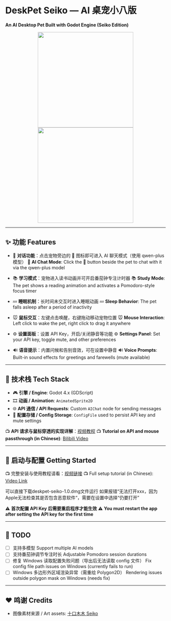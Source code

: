 # DeskPet Seiko — AI 桌宠小八版

**An AI Desktop Pet Built with Godot Engine (Seiko Edition)**

<div align="center">
  <img src="https://github.com/user-attachments/assets/68136ceb-f19a-4691-8d84-20a885957150" height="300"/>
  <img src="https://github.com/user-attachments/assets/3fc7412d-94f0-4ef0-ba06-713dc23927fe" height="300"/>
</div>

---

## ✨ 功能 Features

* 💬 **对话功能**：点击宠物旁边的 💬 图标即可进入 AI 聊天模式（使用 qwen-plus 模型）
  💬 **AI Chat Mode**: Click the 💬 button beside the pet to chat with it via the qwen-plus model

* 📚 **学习模式**：宠物进入读书动画并可开启番茄钟专注计时器
  📚 **Study Mode**: The pet shows a reading animation and activates a Pomodoro-style focus timer

* 💤 **睡眠机制**：长时间未交互时进入睡眠动画
  💤 **Sleep Behavior**: The pet falls asleep after a period of inactivity

* 🐭 **鼠标交互**：左键点击唤醒，右键拖动移动宠物位置
  🐭 **Mouse Interaction**: Left click to wake the pet, right click to drag it anywhere

* ⚙️ **设置面板**：设置 API Key，开启/关闭静音等功能
  ⚙️ **Settings Panel**: Set your API key, toggle mute, and other preferences

* 🔊 **语音提示**：内置问候和告别音效，可在设置中静音
  🔊 **Voice Prompts**: Built-in sound effects for greetings and farewells (mute available)

---

## 🧩 技术栈 Tech Stack

* 🎮 **引擎 / Engine**: Godot 4.x (GDScript)
* 🎞️ **动画 / Animation**: `AnimatedSprite2D`
* 🌐 **API 通信 / API Requests**: Custom `AIChat` node for sending messages
* 💾 **配置存储 / Config Storage**: `ConfigFile` used to persist API key and mute settings

📺 **API 请求与鼠标穿透的实现详解**：[视频教程](https://www.bilibili.com/video/BV1St34zMEkF/)
📺 **Tutorial on API and mouse passthrough (in Chinese)**: [Bilibili Video](https://www.bilibili.com/video/BV1St34zMEkF/)

---

## 🚀 启动与配置 Getting Started

📺 完整安装与使用教程请看：[视频链接](https://www.bilibili.com/video/BV1No79zdEt5/)
📺 Full setup tutorial (in Chinese): [Video Link](https://www.bilibili.com/video/BV1No79zdEt5/)

可以直接下载deskpet-seiko-1.0.dmg文件运行
如果报错“无法打开xxx，因为Apple无法检查其是否包含恶意软件“，需要在设置中选择“仍要打开”

⚠️ **首次配置 API Key 后需要重启程序才能生效**
⚠️ **You must restart the app after setting the API key for the first time**

---

## 🔧 TODO

* [ ] 支持多模型
  Support multiple AI models
* [ ] 支持番茄钟调节专注时长
  Adjustable Pomodoro session durations
* [ ] 修复 Windows 读取配置失败问题（导出后无法读取 config 文件）
  Fix config file path issues on Windows (currently fails to run)
* [ ] Windows 多边形外区域渲染异常（需重绘 Polygon2D）
  Rendering issues outside polygon mask on Windows (needs fix)

---

## ❤️ 鸣谢 Credits

* 图像素材来源 / Art assets: [十口木木 Seiko](https://space.bilibili.com/572948)


